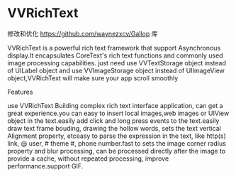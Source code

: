 # VVRichText
修改和优化 https://github.com/waynezxcv/Gallop 库


VVRichText is a powerful rich text framework that support Asynchronous display.It encapsulates CoreText's rich text functions and commonly used image processing capabilities.
just need use VVTextStorage object instead of UILabel object and use VVImageStorage object instead of UIImageView object,VVRichText will make sure your app scroll smoothly


Features

use VVRichText Building complex rich text interface application, can get a great experience.you can easy to insert local images,web images or UIView object in the text.easily add click and long press events to the text.easily draw text frame bouding, drawing the hollow words, sets the text vertical Alignment property, etceasy to parse the expression in the text, like http(s) link, @ user, # theme #, phone number.fast to sets the image corner radius property and blur processing, can be processed directly after the image to provide a cache, without repeated processing, improve performance.support GIF.

